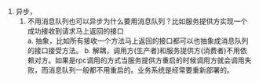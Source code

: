  1. 异步，
    1. 不用消息队列也可以异步为什么要用消息队列？比如服务提供方实现一个成功接收到请求马上返回的接口       
      a.  抽象，比如所有接收一个方法马上返回的接口都可以也抽象成消息队列的接口接受方法。
      b.  解耦，调用方(生产者)和服务提供方(消费者)不用依赖对方。如果是rpc调用的方式当服务提供方重启的时候调用方就会调用失败，而消息队列一般都不用重启的。业务系统是经常要重新部署的。
      
  
